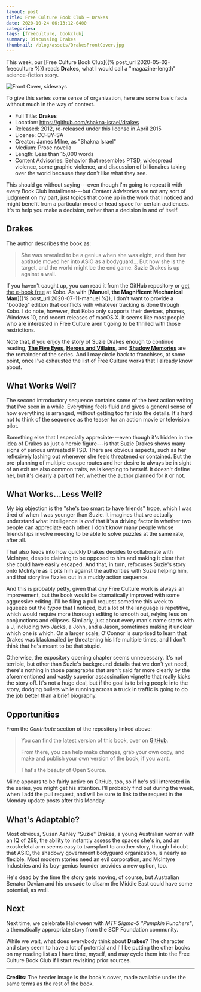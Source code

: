 ```yaml
---
layout: post
title: Free Culture Book Club — Drakes
date: 2020-10-24 06:13:12-0400
categories:
tags: [freeculture, bookclub]
summary: Discussing Drakes
thumbnail: /blog/assets/DrakesFrontCover.jpg
---
```


This week, our [Free Culture Book Club]({% post_url 2020-05-02-freeculture %}) reads **Drakes**, what I would call a "magazine-length" science-fiction story.

![Front Cover, sideways](/blog/assets/534761975_6dcd139c42_o.png "Drakes")

To give this series some sense of organization, here are some basic facts without much in the way of context.

 * Full Title:  **Drakes**
 * Location:  <https://github.com/shakna-israel/drakes>
 * Released:  2012, re-released under this license in April 2015
 * License:  CC-BY-SA
 * Creator:  James Milne, as "Shakna Israel"
 * Medium:  Prose novella
 * Length:  Less than 15,000 words
 * Content Advisories:  Behavior that resembles PTSD, widespread violence, some graphic violence, and discussion of billionaires taking over the world because they don't like what they see.

This should go without saying---even though I'm going to repeat it with every Book Club installment---but *Content Advisories* are not any sort of judgment on my part, just topics that come up in the work that I noticed and might benefit from a particular mood or head space for certain audiences.  It's to help you make a decision, rather than a decision in and of itself.

## Drakes

The author describes the book as:

 > She was revealed to be a genius when she was eight, and then her aptitude moved her into ASIO as a bodyguard... But now she is the target, and the world might be the end game. Suzie Drakes is up against a wall.

If you haven't caught up, you can read it from the GitHub repository or [get the e-book free](https://www.kobo.com/us/en/ebook/drakes) at Kobo.  As with [**Manuel, the Magnificent Mechanical Man**]({% post_url 2020-07-11-manuel %}), I don't want to provide a "bootleg" edition that conflicts with whatever tracking is done through Kobo.  I do note, however, that Kobo only supports their devices, phones, Windows 10, and recent releases of macOS X.  It seems like most people who are interested in Free Culture aren't going to be thrilled with those restrictions.

Note that, if you enjoy the story of Suzie Drakes enough to continue reading, [**The Five Eyes**](https://github.com/shakna-israel/drakes-the-five-eyes), [**Heroes and Villains**](https://github.com/shakna-israel/drakes-heroes-and-villains), and [**Shadow Memories**](https://github.com/shakna-israel/drakes-shadow-memories) are the remainder of the series.  And I may circle back to franchises, at some point, once I've exhausted the list of Free Culture works that I already know about.

## What Works Well?

The second introductory sequence contains some of the best action writing that I've seen in a while.  Everything feels fluid and gives a general sense of how everything is arranged, without getting too far into the details.  It's hard not to think of the sequence as the teaser for an action movie or television pilot.

Something else that I especially appreciate---even though it's hidden in the idea of Drakes as just a heroic figure---is that Suzie Drakes shows many signs of serious untreated PTSD.  There are obvious aspects, such as her reflexively lashing out whenever she feels threatened or contained.  But the pre-planning of multiple escape routes and her desire to always be in sight of an exit are also common traits, as is keeping to herself.  It doesn't define her, but it's clearly a part of her, whether the author planned for it or not.

## What Works...Less Well?

My big objection is the "she's too smart to have friends" trope, which I was tired of when I was younger than Suzie.  It imagines that we actually understand what intelligence is *and* that it's a driving factor in whether two people can appreciate each other.  I don't know many people whose friendships involve needing to be able to solve puzzles at the same rate, after all.

That also feeds into how quickly Drakes decides to collaborate with McIntyre, despite claiming to be opposed to him and making it clear that she could have easily escaped.  And that, in turn, refocuses Suzie's story onto McIntyre as it pits him against the authorities with Suzie helping him, and that storyline fizzles out in a muddy action sequence.

And this is probably petty, given that *any* Free Culture work is always an improvement, but the book would be dramatically improved with some aggressive editing.  I'll be filing a pull request sometime this week to squeeze out the *typos* that I noticed, but a lot of the language is repetitive, which would require more thorough editing to smooth out, relying less on conjunctions and ellipses.  Similarly, just about every man's name starts with a J, including two Jacks, a John, and a Jason, sometimes making it unclear which one is which.  On a larger scale, O'Connor is surprised to learn that Drakes was blackmailed by threatening his life multiple times, and I don't think that he's meant to be that stupid.

Otherwise, the expository opening chapter seems unnecessary.  It's not terrible, but other than Suzie's background details that we don't yet need, there's nothing in those paragraphs that aren't said far more clearly by the aforementioned and vastly superior assassination vignette that really kicks the story off.  It's not a huge deal, but if the goal is to bring people into the story, dodging bullets while running across a truck in traffic is going to do the job better than a brief biography.

## Opportunities

From the *Contribute* section of the repository linked above:

 > You can find the latest version of this book, over on [GitHub](https://github.com/shakna-israel/drakes).
 >
 > From there, you can help make changes, grab your own copy, and make and publish your own version of the book, if you want.
 >
 > That's the beauty of Open Source.

Milne appears to be fairly active on GitHub, too, so if he's still interested in the series, you might get his attention.  I'll probably find out during the week, when I add the pull request, and will be sure to link to the request in the Monday update posts after this Monday.

## What's Adaptable?

Most obvious, Susan Ashley "Suzie" Drakes, a young Australian woman with an IQ of 268, the ability to instantly assess the spaces she's in, and an exoskeletal arm seems easy to transplant to another story, though I doubt that ASIO, the shadowy government bodyguard organization, is nearly as flexible.  Most modern stories need an evil corporation, and McIntyre Industries and its boy-genius founder provides a new option, too.

He's dead by the time the story gets moving, of course, but Australian Senator Davian and his crusade to disarm the Middle East could have some potential, as well.

## Next

Next time, we celebrate Halloween with *MTF Sigma-5 "Pumpkin Punchers"*, a thematically appropriate story from the SCP Foundation community.

While we wait, what does everybody think about **Drakes**?  The character and story seem to have a lot of potential and I'll be putting the other books on my reading list as I have time, myself, and may cycle them into the Free Culture Book Club if I start revisiting prior sources.

* * *

**Credits**:  The header image is the book's cover, made available under the same terms as the rest of the book.

